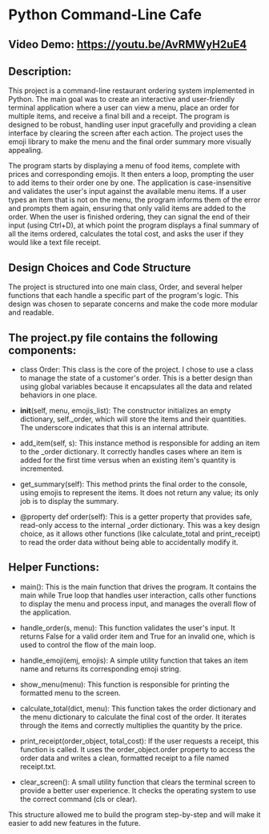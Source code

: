 # Python Command-Line Cafe

## Video Demo: <https://youtu.be/AvRMWyH2uE4> 

## Description:
This project is a command-line restaurant ordering system implemented in Python. The main goal was to create an interactive and user-friendly terminal application where a user can view a menu, place an order for multiple items, and receive a final bill and a receipt. The program is designed to be robust, handling user input gracefully and providing a clean interface by clearing the screen after each action. The project uses the emoji library to make the menu and the final order summary more visually appealing.

The program starts by displaying a menu of food items, complete with prices and corresponding emojis. It then enters a loop, prompting the user to add items to their order one by one. The application is case-insensitive and validates the user's input against the available menu items. If a user types an item that is not on the menu, the program informs them of the error and prompts them again, ensuring that only valid items are added to the order. When the user is finished ordering, they can signal the end of their input (using Ctrl+D), at which point the program displays a final summary of all the items ordered, calculates the total cost, and asks the user if they would like a text file receipt.

## Design Choices and Code Structure

The project is structured into one main class, Order, and several helper functions that each handle a specific part of the program's logic. This design was chosen to separate concerns and make the code more modular and readable.

## The project.py file contains the following components:

* class Order: This class is the core of the project. I chose to use a class to manage the state of a customer's order. This is a better design than using global variables because it encapsulates all the data and related behaviors in one place.

* __init__(self, menu, emojis_list): The constructor initializes an empty dictionary, self._order, which will store the items and their quantities. The underscore indicates that this is an internal attribute.

* add_item(self, s): This instance method is responsible for adding an item to the _order dictionary. It correctly handles cases where an item is added for the first time versus when an existing item's quantity is incremented.

* get_summary(self): This method prints the final order to the console, using emojis to represent the items. It does not return any value; its only job is to display the summary.

* @property def order(self): This is a getter property that provides safe, read-only access to the internal _order dictionary. This was a key design choice, as it allows other functions (like calculate_total and print_receipt) to read the order data without being able to accidentally modify it.

## Helper Functions:

* main(): This is the main function that drives the program. It contains the main while True loop that handles user interaction, calls other functions to display the menu and process input, and manages the overall flow of the application.

* handle_order(s, menu): This function validates the user's input. It returns False for a valid order item and True for an invalid one, which is used to control the flow of the main loop.

* handle_emoji(emj, emojis): A simple utility function that takes an item name and returns its corresponding emoji string.

* show_menu(menu): This function is responsible for printing the formatted menu to the screen.

* calculate_total(dict, menu): This function takes the order dictionary and the menu dictionary to calculate the final cost of the order. It iterates through the items and correctly multiplies the quantity by the price.

* print_receipt(order_object, total_cost): If the user requests a receipt, this function is called. It uses the order_object.order property to access the order data and writes a clean, formatted receipt to a file named receipt.txt.

* clear_screen(): A small utility function that clears the terminal screen to provide a better user experience. It checks the operating system to use the correct command (cls or clear).

This structure allowed me to build the program step-by-step and will make it easier to add new features in the future.
